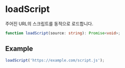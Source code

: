 # loadScript

주어진 URL의 스크립트를 동적으로 로드합니다.

```typescript
function loadScript(source: string): Promise<void>;
```

## Example

```typescript
loadScript('https://example.com/script.js');
```
